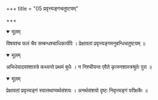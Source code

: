 +++
title = "05 प्रवृत्त्यङ्गचतुष्टयम्"

+++


<details open><summary>मूलम्</summary>

विषयश्च फलं चैव सम्बन्धश्चाधिकार्यपि । प्रेक्षावतां प्रवृत्त्यङ्गमनुबन्धिचतुष्टयम् ॥
</details>



<details open><summary>मूलम्</summary>

अभिधेयादयश्शास्त्रे कथ्यन्ते प्रथमं बुधैः । न निश्चीयन्त एवैते कृत्स्नशास्त्रश्रुतेः पुरा ॥
</details>



<details open><summary>मूलम्</summary>

प्रेक्षावतां प्रवृत्त्यङ्गं स्यात्तथाप्यर्थसंशयः । अनर्थसंशयो दृष्टः निवृत्त्यङ्गं परीक्षकैः ॥
</details>

